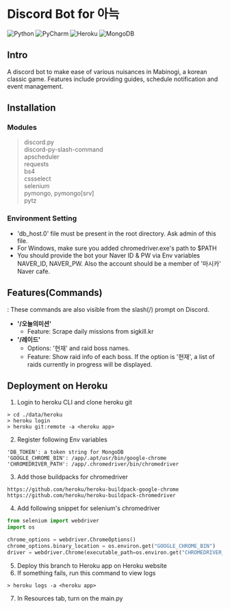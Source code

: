 # Discord Bot for 아늑
![Python](https://img.shields.io/badge/python-3670A0?style=for-the-badge&logo=python&logoColor=ffdd54)
![PyCharm](https://img.shields.io/badge/pycharm-143?style=for-the-badge&logo=pycharm&logoColor=black&color=black&labelColor=green)
![Heroku](https://img.shields.io/badge/Heroku-430098?style=for-the-badge&logo=heroku&logoColor=white)
![MongoDB](https://img.shields.io/badge/MongoDB-%234ea94b.svg?style=for-the-badge&logo=mongodb&logoColor=white)

## Intro
A discord bot to make ease of various nuisances in Mabinogi, a korean classic game. Features include providing guides, schedule notification and event management.

## Installation

### Modules
> discord.py  
> discord-py-slash-command  
> apscheduler     
> requests  
> bs4  
> cssselect   
> selenium  
> pymongo, pymongo[srv]  
> pytz
> 
### Environment Setting
* 'db_host.0' file must be present in the root directory. Ask admin of this file.
* For Windows, make sure you added chromedriver.exe's path to $PATH
* You should provide the bot your Naver ID & PW via Env variables NAVER_ID, NAVER_PW. Also the account should be a member of '마시카' Naver cafe.

## Features(Commands)
: These commands are also visible from the slash(/) prompt on Discord.
* **'/오늘의미션'**
  * Feature: Scrape daily missions from sigkill.kr
* **'/레이드'**
  * Options: '현재' and raid boss names.
  * Feature: Show raid info of each boss. If the option is '현재', a list of raids currently in progress will be displayed.

## Deployment on Heroku
1. Login to heroku CLI and clone heroku git
```shell
> cd ./data/heroku
> heroku login
> heroku git:remote -a <heroku app>
```
2. Register following Env variables
```text
'DB_TOKEN': a token string for MongoDB
'GOOGLE_CHROME_BIN': /app/.apt/usr/bin/google-chrome
'CHROMEDRIVER_PATH': /app/.chromedriver/bin/chromedriver
```
3. Add those buildpacks for chromedriver
```text
https://github.com/heroku/heroku-buildpack-google-chrome
https://github.com/heroku/heroku-buildpack-chromedriver
```
4. Add following snippet for selenium's chromedriver
```python
from selenium import webdriver
import os

chrome_options = webdriver.ChromeOptions()
chrome_options.binary_location = os.environ.get("GOOGLE_CHROME_BIN")
driver = webdriver.Chrome(executable_path=os.environ.get("CHROMEDRIVER_PATH"), chrome_options=chrome_options)
```
5. Deploy this branch to Heroku app on Heroku website
6. If something fails, run this command to view logs
```shell
> heroku logs -a <heroku app>
```
7. In Resources tab, turn on the main.py
